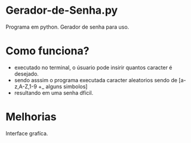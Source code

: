 # Gerador-de-Senha.py
Programa em python. Gerador de senha para uso.

# Como funciona? #
- executado no terminal, o úsuario pode insirir quantos caracter é desejado.
- sendo asssim o programa executada caracter aleatorios sendo de [a-z,A-Z,1-9 +_ alguns simbolos]
- resultando em uma senha dfícil. 

# Melhorias #

Interface grafíca.

